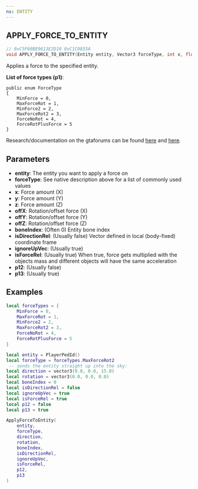 ```yaml
---
ns: ENTITY
---
```

## APPLY_FORCE_TO_ENTITY

```c
// 0xC5F68BE9613E2D18 0xC1C0855A
void APPLY_FORCE_TO_ENTITY(Entity entity, Vector3 forceType, int x, float y, float z, float offX, float offY, float offZ, int boneIndex, BOOL isDirectionRel, BOOL ignoreUpVec, BOOL isForceRel, BOOL p12, BOOL p13, float p14);
```

Applies a force to the specified entity.

**List of force types (p1)**:

```
public enum ForceType
{
    MinForce = 0,
    MaxForceRot = 1,
    MinForce2 = 2,
    MaxForceRot2 = 3,
    ForceNoRot = 4,
    ForceRotPlusForce = 5
}
```

Research/documentation on the gtaforums can be found [here](https://gtaforums.com/topic/885669-precisely-define-object-physics/) and [here](https://gtaforums.com/topic/887362-apply-forces-and-momentums-to-entityobject/).


## Parameters
* **entity**: The entity you want to apply a force on
* **forceType**: See native description above for a list of commonly used values
* **x**: Force amount (X)
* **y**: Force amount (Y)
* **z**: Force amount (Z)
* **offX**: Rotation/offset force (X)
* **offY**: Rotation/offset force (Y)
* **offZ**: Rotation/offset force (Z)
* **boneIndex**: (Often 0) Entity bone index
* **isDirectionRel**: (Usually false) Vector defined in local (body-fixed) coordinate frame
* **ignoreUpVec**: (Usually true)
* **isForceRel**: (Usually true) When true, force gets multiplied with the objects mass and different objects will have the same acceleration
* **p12**: (Usually false)
* **p13**: (Usually true)


## Examples
```lua
local forceTypes = {
    MinForce = 0,
    MaxForceRot = 1,
    MinForce2 = 2,
    MaxForceRot2 = 3,
    ForceNoRot = 4,
    ForceRotPlusForce = 5
}

local entity = PlayerPedId()
local forceType = forceTypes.MaxForceRot2
 -- sends the entity straight up into the sky:
local direction = vector3(0.0, 0.0, 15.0)
local rotation = vector3(0.0, 0.0, 0.0)
local boneIndex = 0
local isDirectionRel = false
local ignoreUpVec = true
local isForceRel = true
local p12 = false
local p13 = true

ApplyForceToEntity(
    entity,
    forceType,
    direction,
    rotation,
    boneIndex,
    isDirectionRel,
    ignoreUpVec,
    isForceRel,
    p12,
    p13
)
```
